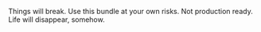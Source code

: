 Things will break.
Use this bundle at your own risks.
Not production ready.
Life will disappear, somehow.
